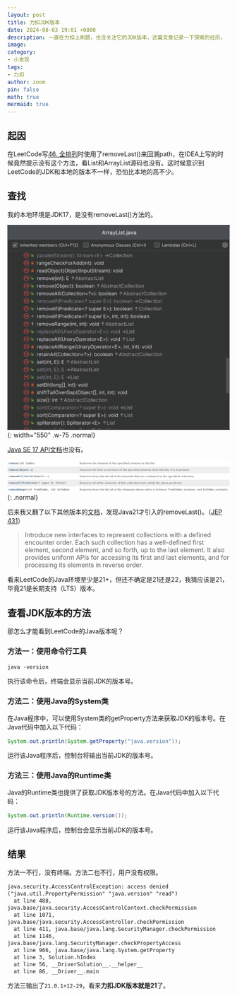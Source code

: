 ```yaml
---
layout: post
title: 力扣JDK版本
date: 2024-08-03 19:01 +0800
description: 一直在力扣上刷题，也没关注它的JDK版本，这篇文章记录一下探索的经历。
image:
category:
- 小发现
tags:
- 力扣
author: zoom
pin: false
math: true
mermaid: true
---
```

## 起因

在LeetCode写[46. 全排列](https://leetcode.cn/problems/permutations/)时使用了removeLast()来回溯path，在IDEA上写的时候竟然提示没有这个方法，看List和ArrayList源码也没有。这时候意识到LeetCode的JDK和本地的版本不一样，恐怕比本地的高不少。

## 查找

我的本地环境是JDK17，是没有removeLast()方法的。

![本地环境ArrayList](/assets/img/post/image-20240804191525169.png){: width="550" .w-75 .normal}

[Java SE 17 API文档](https://docs.oracle.com/en/java/javase/17/docs/api/java.base/java/util/ArrayList.html#method-summary)也没有。

![Java SE 17 API文档](/assets/img/post/image-20240804192140696.png){: .normal}

后来我又翻了以下其他版本的[文档](https://docs.oracle.com/en/java/javase/index.html)，发现Java21才引入的removeLast()。（[JEP 431](https://openjdk.org/jeps/431)）

> Introduce new interfaces to represent collections with a defined encounter order. Each such collection has a well-defined first element, second element, and so forth, up to the last element. It also provides uniform APIs for accessing its first and last elements, and for processing its elements in reverse order.

看来LeetCode的Java环境至少是21+，但还不确定是21还是22，我猜应该是21，毕竟21是长期支持（LTS）版本。

## 查看JDK版本的方法

那怎么才能看到LeetCode的Java版本呢？

### 方法一：使用命令行工具

```shell
java -version
```

执行该命令后，终端会显示当前JDK的版本号。

### 方法二：使用Java的System类

在Java程序中，可以使用System类的getProperty方法来获取JDK的版本号。在Java代码中加入以下代码：

```java
System.out.println(System.getProperty("java.version"));
```

运行该Java程序后，控制台将输出当前JDK的版本号。

### 方法三：使用Java的Runtime类

Java的Runtime类也提供了获取JDK版本号的方法。在Java代码中加入以下代码：

```java
System.out.println(Runtime.version());
```

运行该Java程序后，控制台会显示当前JDK的版本号。

## 结果

方法一不行，没有终端。方法二也不行，用户没有权限。

```
java.security.AccessControlException: access denied ("java.util.PropertyPermission" "java.version" "read")
  at line 488, java.base/java.security.AccessControlContext.checkPermission
  at line 1071, java.base/java.security.AccessController.checkPermission
  at line 411, java.base/java.lang.SecurityManager.checkPermission
  at line 1146, java.base/java.lang.SecurityManager.checkPropertyAccess
  at line 966, java.base/java.lang.System.getProperty
  at line 3, Solution.hIndex
  at line 56, __DriverSolution__.__helper__
  at line 86, __Driver__.main
```

方法三输出了`21.0.1+12-29`，看来**力扣JDK版本就是21**了。

